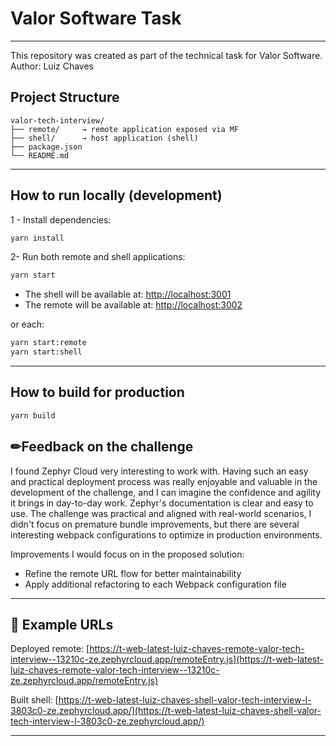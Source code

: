 # Valor Software Task 
---
This repository was created as part of the technical task for Valor Software. <br />
Author: Luiz Chaves

## Project Structure

```text
valor-tech-interview/
├── remote/     → remote application exposed via MF
├── shell/      → host application (shell)
├── package.json
└── README.md
```

---

## How to run locally (development)

1 - Install dependencies:

```bash
yarn install
```

2- Run both remote and shell applications:

```bash
yarn start
```

* The shell will be available at: [http://localhost:3001](http://localhost:3001)
* The remote will be available at: [http://localhost:3002](http://localhost:3002)

or each:

```bash
yarn start:remote
yarn start:shell
```

---

## How to build for production

```bash
yarn build
```

## ✏Feedback on the challenge

I found Zephyr Cloud very interesting to work with. Having such an easy and practical deployment process was really enjoyable and valuable in the development of the challenge, and I can imagine the confidence and agility it brings in day-to-day work. Zephyr's documentation is clear and easy to use. The challenge was practical and aligned with real-world scenarios, I didn't focus on premature bundle improvements, but there are several interesting webpack configurations to optimize in production environments.

Improvements I would focus on in the proposed solution:

* Refine the remote URL flow for better maintainability
* Apply additional refactoring to each Webpack configuration file

---

## 📄 Example URLs

Deployed remote:
[https://t-web-latest-luiz-chaves-remote-valor-tech-interview--13210c-ze.zephyrcloud.app/remoteEntry.js](https://t-web-latest-luiz-chaves-remote-valor-tech-interview--13210c-ze.zephyrcloud.app/remoteEntry.js)

Built shell:
[https://t-web-latest-luiz-chaves-shell-valor-tech-interview-l-3803c0-ze.zephyrcloud.app/](https://t-web-latest-luiz-chaves-shell-valor-tech-interview-l-3803c0-ze.zephyrcloud.app/)

---
